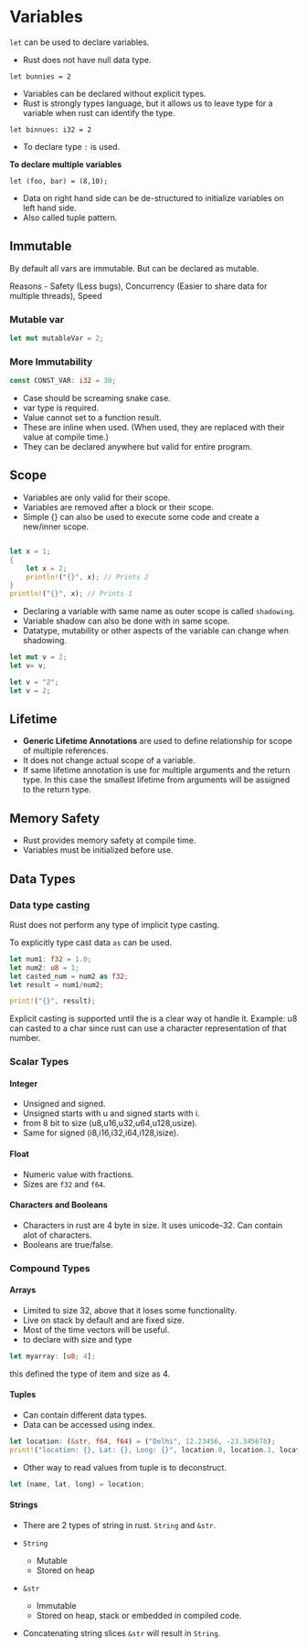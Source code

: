 # Variables

`let` can be used to declare variables.

- Rust does not have null data type.

```
let bunnies = 2
```
- Variables can be declared without explicit types.
- Rust is strongly types language, but it allows us to leave type for a variable when rust can identify the type.

```
let binnues: i32 = 2
```
- To declare type `:` is used.

**To declare multiple variables**

```
let (foo, bar) = (8,10);
```



- Data on right hand side can be de-structured to initialize variables on left hand side.
- Also called tuple pattern.

## Immutable

By default all vars are immutable. But can be declared as mutable.

Reasons - Safety (Less bugs), Concurrency (Easier to share data for multiple threads), Speed

### Mutable var

```rust
let mut mutableVar = 2;    
```

### More Immutability

```rust
const CONST_VAR: i32 = 30;    
```

- Case should be screaming snake case.
- var type is required.
- Value cannot set to a function result.
- These are inline when used. (When used, they are replaced with their value at compile time.)
- They can be declared anywhere but valid for entire program.


## Scope

- Variables are only valid for their scope.
- Variables are removed after a block or their scope.
- Simple {} can also be used to execute some code and create a new/inner scope.

```rust

let x = 1;
{
    let x = 2;
    println!("{}", x); // Prints 2
}
println!("{}", x); // Prints 1
```
- Declaring a variable with same name as outer scope is called `shadowing`.
- Variable shadow can also be done with in same scope.
- Datatype, mutability or other aspects of the variable can change when shadowing.

```rust
let mut v = 2;
let v= v;
```

```rust
let v = "2";
let v = 2;
```

## Lifetime

- **Generic Lifetime Annotations** are used to define relationship for scope of multiple references.
- It does not change actual scope of a variable.
- If same lifetime annotation is use for multiple arguments and the return type. In this case the smallest lifetime from arguments will be assigned to the return type. 


## Memory Safety

- Rust provides memory safety at compile time.
- Variables must be initialized before use.

## Data Types

### Data type casting
Rust does not perform any type of implicit type casting.

To explicitly type cast data `as` can be used.
```rust
let num1: f32 = 1.0;
let num2: u8 = 1;
let casted_num = num2 as f32;
let result = num1/num2;

print!("{}", result);
```

Explicit casting is supported until the is a clear way ot handle it. Example: u8 can casted to a char since rust
can use a character representation of that number.

### Scalar Types

#### Integer
- Unsigned and signed.
- Unsigned starts with u and signed starts with i.
- from 8 bit to size (u8,u16,u32,u64,u128,usize).
- Same for signed (i8,i16,i32,i64,i128,isize).

#### Float

- Numeric value with fractions.
- Sizes are `f32` and `f64`.

#### Characters and Booleans

- Characters in rust are 4 byte in size. It uses unicode-32. Can contain alot of characters.
- Booleans are true/false.

### Compound Types

#### Arrays

- Limited to size 32, above that it loses some functionality.
- Live on stack by default and are fixed size.
- Most of the time vectors will be useful.
- to declare with size and type

```rust
let myarray: [u8; 4];
```
this defined the type of item and size as 4.


#### Tuples

- Can contain different data types.
- Data can be accessed using index.

```rust
let location: (&str, f64, f64) = ("Delhi", 12.23456, -23.345678);
print!("location: {}, Lat: {}, Long: {}", location.0, location.1, location.2);
```

- Other way to read values from tuple is to deconstruct.

```rust
let (name, lat, long) = location;
```

#### Strings

- There are 2 types of string in rust. `String` and `&str`.
- `String`
    - Mutable
    - Stored on heap
- `&str`
    - Immutable
    - Stored on heap, stack or embedded in compiled code.

- Concatenating string slices `&str` will result in `String`.







